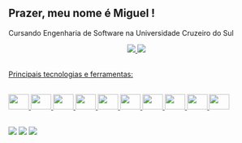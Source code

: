 ## Prazer, meu nome é Miguel !

Cursando Engenharia de Software na Universidade Cruzeiro do Sul

<div align="center">
	<a href="https://github.com/Miguel-Aguiar">	
	<img src="https://github-readme-stats.vercel.app/api?username=Miguel-Aguiar&show_icons=true&bg_color=110,000000,E0FFFF&icon_color=00FFFF&border_color=00FFFF&text_color=E0FFFF&title_color=F0FFFF&border_radius=15&hide=issues,contribs"/>
	<img src="https://github-readme-stats.vercel.app/api/top-langs/?username=Miguel-Aguiar&layout=compact"/>	
</div><br>


  Principais tecnologias e ferramentas:
<div><br>
  <img width="40" height="30" src="https://cdn.jsdelivr.net/gh/devicons/devicon/icons/html5/html5-plain-wordmark.svg" />
  <img width="40" height="30" src="https://cdn.jsdelivr.net/gh/devicons/devicon/icons/css3/css3-plain-wordmark.svg" />
  <img width="40" height="30" src="https://cdn.jsdelivr.net/gh/devicons/devicon/icons/bootstrap/bootstrap-plain-wordmark.svg" />
  <img width="40" height="30" src="https://cdn.jsdelivr.net/gh/devicons/devicon/icons/javascript/javascript-plain.svg" />
  <img width="40" height="30" src="https://cdn.jsdelivr.net/gh/devicons/devicon/icons/jquery/jquery-plain-wordmark.svg" />
  <img width="40" height="30" src="https://cdn.jsdelivr.net/gh/devicons/devicon/icons/typescript/typescript-plain.svg" />
  <img width="40" height="30" src="https://cdn.jsdelivr.net/gh/devicons/devicon/icons/php/php-plain.svg" />
  <img width="40" height="30" src="https://cdn.jsdelivr.net/gh/devicons/devicon/icons/csharp/csharp-plain.svg" />
  <img width="40" height="30" src="https://cdn.jsdelivr.net/gh/devicons/devicon/icons/java/java-original-wordmark.svg" />
  <img width="40" height="30" src="https://cdn.jsdelivr.net/gh/devicons/devicon/icons/mysql/mysql-original-wordmark.svg" />
</div>

  ##
  
<div>
	<a href="mailto:contatomiguelaguiardossantos@gmail.com"><img align="center" src="https://img.shields.io/badge/Gmail-D14836?style=for-the-badge&logo=gmail&logoColor=white" /></a>
	<a href="https://www.instagram.com/miguelaguiiar/"><img align="center" src="https://img.shields.io/badge/Instagram-E4405F?style=for-the-badge&logo=instagram&logoColor=white" /></a>
	<a href="https://www.linkedin.com/in/miguel-aguiar-a63719206/"><img align="center" src="https://img.shields.io/badge/LinkedIn-0077B5?style=for-the-badge&logo=linkedin&logoColor=white" /></a>
</div>
